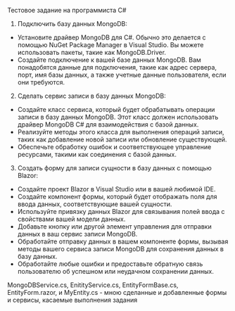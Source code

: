 Тестовое задание на программиста C#

1. Подключить базу данных MongoDB:
- Установите драйвер MongoDB для C#. Обычно это делается с
помощью NuGet Package Manager в Visual Studio. Вы можете
использовать пакеты, такие как MongoDB.Driver.
- Создайте подключение к вашей базе данных MongoDB. Вам
понадобятся данные для подключения, такие как адрес сервера,
порт, имя базы данных, а также учетные данные пользователя,
если они требуются.
2. Сделать сервис записи в базу данных MongoDB:
- Создайте класс сервиса, который будет обрабатывать операции
записи в базу данных MongoDB. Этот класс должен использовать
драйвер MongoDB C# для взаимодействия с базой данных.
- Реализуйте методы этого класса для выполнения операций
записи, таких как добавление новой записи или обновление
существующей.
- Обеспечьте обработку ошибок и соответствующее управление
ресурсами, такими как соединения с базой данных.
3. Создать форму для записи сущности в базу данных с помощью Blazor:
- Создайте проект Blazor в Visual Studio или в вашей любимой IDE.
- Создайте компонент формы, который будет отображать поля для
ввода данных, соответствующие вашей сущности.
- Используйте привязку данных Blazor для связывания полей ввода
с свойствами вашей модели данных.
- Добавьте кнопку или другой элемент управления для отправки
данных в ваш сервис записи MongoDB.
- Обработайте отправку данных в вашем компоненте формы,
вызывая методы вашего сервиса записи MongoDB для сохранения
данных в базу данных.
- Обработайте любые ошибки и предоставьте обратную связь
пользователю об успешном или неудачном сохранении данных.

MongoDBService.cs, EnitityService.cs, EntityFormBase.cs, EntityForm.razor, и MyEntity.cs - мною сделанные и добавленные формы и сервисы, касаемые выполнения задания
